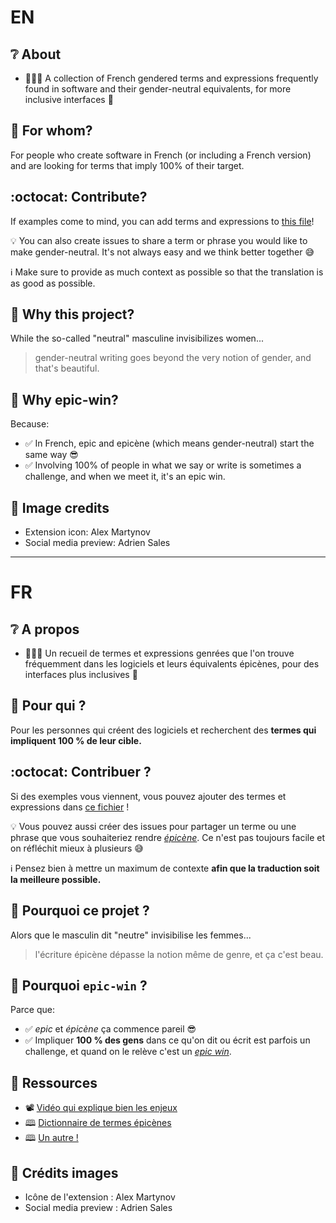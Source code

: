 # **EN**
## ❔ About
- 🧑‍🤝‍🧑 A collection of French gendered terms and expressions frequently found in software and their gender-neutral equivalents, for more inclusive interfaces 👐

## 🎯 For whom?
For people who create software in French (or including a French version) and are looking for terms that imply 100% of their target.

## :octocat: Contribute?
If examples come to mind, you can add terms and expressions to [this file](resources/codex.md)!

💡 You can also create issues to share a term or phrase you would like to make gender-neutral.
It's not always easy and we think better together 😅

ℹ️ Make sure to provide as much context as possible so that the translation is as good as possible.

## 💭 Why this project?
While the so-called "neutral" masculine invisibilizes women...
> gender-neutral writing goes beyond the very notion of gender, and that's beautiful.

## 🤔 Why epic-win?
Because:
- ✅ In French, epic and epicène (which means gender-neutral) start the same way 😎
- ✅ Involving 100% of people in what we say or write is sometimes a challenge, and when we meet it, it's
an epic win.

## 🙏 Image credits
- Extension icon: Alex Martynov
- Social media preview: Adrien Sales

________________________________________________________________________________________
# **FR**

## ❔ A propos

- 🧑‍🤝‍🧑 Un recueil de termes et expressions genrées que l'on trouve fréquemment dans les logiciels et leurs équivalents épicènes, pour des interfaces plus inclusives 👐

## 🎯 Pour qui ?

Pour les personnes qui créent des logiciels et recherchent des **termes qui impliquent 100 % de leur cible.**

## :octocat: Contribuer ?

Si des exemples vous viennent, vous pouvez ajouter des termes et expressions dans [ce fichier](resources/codex.md) !

💡 Vous pouvez aussi créer des issues pour partager un terme ou une phrase que vous souhaiteriez rendre [_épicène_](https://fr.wiktionary.org/wiki/%C3%A9pic%C3%A8ne).
Ce n'est pas toujours facile et on réfléchit mieux à plusieurs 😅

ℹ️ Pensez bien à mettre un maximum de contexte **afin que la traduction soit la meilleure possible.**

## 💭 Pourquoi ce projet ?

Alors que le masculin dit "neutre" invisibilise les femmes...

> l'écriture épicène dépasse la notion même de genre, et ça c'est beau.

## 🤔 Pourquoi `epic-win` ?

Parce que:

- ✅ *epic* et *épicène* ça commence pareil 😎
- ✅ Impliquer **100 % des gens** dans ce qu'on dit ou écrit est parfois un challenge, et quand on le relève c'est
un [_epic win_](https://videogamecreation.fr/glossaire/epic-win/).

## 📑 Ressources

- 📽️ [Vidéo qui explique bien les enjeux](https://www.youtube.com/watch?v=url1TFdHlSI
)
- 🕮 [Dictionnaire de termes épicènes](https://docs.google.com/spreadsheets/d/1jsI_J06jnqgadl9Uo3lBhKnGzuPYEY1_SRQhReifH-Q/edit?usp=sharing
)
- 🕮 [Un autre !](https://arkemie.net/dictionnaire/)

## 🙏 Crédits images
- Icône de l'extension : Alex Martynov
- Social media preview : Adrien Sales
